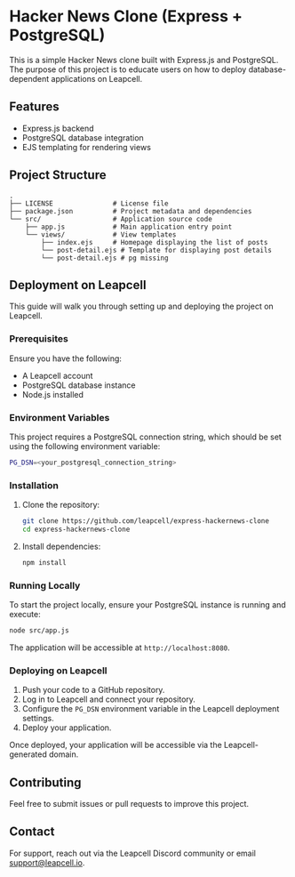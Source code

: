 # Hacker News Clone (Express + PostgreSQL)

This is a simple Hacker News clone built with Express.js and PostgreSQL. The purpose of this project is to educate users on how to deploy database-dependent applications on Leapcell.

## Features

- Express.js backend
- PostgreSQL database integration
- EJS templating for rendering views

## Project Structure

```
.
├── LICENSE               # License file
├── package.json          # Project metadata and dependencies
└── src/                  # Application source code
    ├── app.js            # Main application entry point
    └── views/            # View templates
        ├── index.ejs     # Homepage displaying the list of posts
        └── post-detail.ejs # Template for displaying post details
        └── post-detail.ejs # pg missing
```

## Deployment on Leapcell

This guide will walk you through setting up and deploying the project on Leapcell.

### Prerequisites

Ensure you have the following:

- A Leapcell account
- PostgreSQL database instance
- Node.js installed

### Environment Variables

This project requires a PostgreSQL connection string, which should be set using the following environment variable:

```bash
PG_DSN=<your_postgresql_connection_string>
```

### Installation

1. Clone the repository:
   ```bash
   git clone https://github.com/leapcell/express-hackernews-clone
   cd express-hackernews-clone
   ```
2. Install dependencies:
   ```bash
   npm install
   ```

### Running Locally

To start the project locally, ensure your PostgreSQL instance is running and execute:

```bash
node src/app.js
```

The application will be accessible at `http://localhost:8080`.

### Deploying on Leapcell

1. Push your code to a GitHub repository.
2. Log in to Leapcell and connect your repository.
3. Configure the `PG_DSN` environment variable in the Leapcell deployment settings.
4. Deploy your application.

Once deployed, your application will be accessible via the Leapcell-generated domain.

## Contributing

Feel free to submit issues or pull requests to improve this project.

## Contact

For support, reach out via the Leapcell Discord community or email support@leapcell.io.

